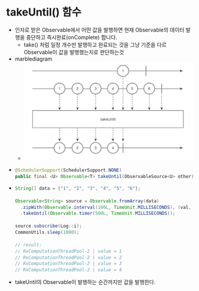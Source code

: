 takeUntil() 함수
===
* 인자로 받은 Observable에서 어떤 값을 발행하면 현재 Observable의 데이터 발행을 중단하고 즉시완료(onComplete) 합니다.
  * take() 처럼 일정 개수만 발행하고 완료되는 것을 그냥 기준을 다르 Observable이 값을 발행했는지로 판단하는것
* marblediagram
  * ![](img/marblediagram_takeUntil.png)
* ```java
  @SchedulerSupport(SchedulerSupport.NONE)
  public final <U> Observable<T> takeUntil(ObservableSource<U> other)
* ```java
  String[] data = {"1", "2", "3", "4", "5", "6"};

  Observable<String> source = Observable.fromArray(data)
    .zipWith(Observable.interval(100L, TimeUnit.MILLISECONDS), (val, notUsed) -> val)
    .takeUntil(Observable.timer(500L, TimeUnit.MILLISECONDS));

  source.subscribe(Log::i);
  CommonUtils.sleep(1000);

  // result:
  // RxComputationThreadPool-2 | value = 1
  // RxComputationThreadPool-2 | value = 2
  // RxComputationThreadPool-2 | value = 3
  // RxComputationThreadPool-2 | value = 4
* takeUntil의 Observable이 발행하는 순간까지만 값을 발행한다.
